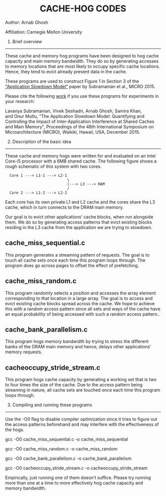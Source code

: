 <center> <h1>CACHE-HOG CODES</h1> </center>


Author: Arnab Ghosh 

Affiliation: Carnegie Mellon University

1. Brief overview
------------------

These cache and memory hog programs have been designed to hog cache capacity and main memory bandwidth. They do so by generating accesses to memory locations that are most likely to occupy specific cache locations. Hence, they tend to evict already present data in the cache.

These programs are used to construct Figure 1 in Section 3 of the ["Application Slowdown Model"](https://users.ece.cmu.edu/~omutlu/pub/application-slowdown-model_micro15.pdf) paper by Subramanian et al., MICRO 2015.  

Please cite the following [work](https://users.ece.cmu.edu/~omutlu/pub/application-slowdown-model_micro15.pdf) if you use these programs for experiments in your research:

Lavanya Subramanian, Vivek Seshadri, Arnab Ghosh, Samira Khan, and Onur Mutlu, "The Application Slowdown Model: Quantifying and Controlling the Impact of Inter-Application Interference at Shared Caches and Main Memory", Proceedings of the 48th International Symposium on Microarchitecture (MICRO), Waikiki, Hawaii, USA, December 2015.


2. Description of the basic idea
----------------

These cache and memory hogs were written for and evaluated on an Intel Core-i5 processor with a 6MB shared cache. The following figure shows a rough schematic of this system with two cores.



      Core 1 ---> L1-1 ---> L2-1
                                \
                                |---> L3 ---> RAM
                                /
      Core 2 ---> L1-2 ---> L2-2


Each core has its own private L1 and L2 cache and the cores share the L3 cache, which in turn connects to the DRAM main memory.

Our goal is to evict other applications’ cache blocks, when run alongside them. We do so by generating access patterns that evict existing blocks residing in the L3 cache from the application we are trying to slowdown. 




cache_miss_sequential.c
-----------------------
This program generates a streaming pattern of requests. The goal is to touch all cache sets once each time this program loops through. The program does go across pages to offset the effect of prefetching.


cache_miss_random.c
-------------------

This program randomly selects a position and accesses the array element corresponding to that location in a large array. The goal is to access and evict existing cache blocks spread across the cache. We hope to achieve this with a random access pattern since all sets and ways of the cache have an equal probability of being accessed with such a random access pattern..


cache_bank_parallelism.c
------------------------

This program hogs memory bandwidth by trying to stress the different banks of the DRAM main memory and hence, delays other applications’ memory requests. 


cacheoccupy_stride_stream.c
---------------------------

This program hogs cache capacity by generating a working set that is two to four times the size of the cache. Due to the access pattern being streaming in nature, all cache sets are touched once each time this program loops through. 

3. Compiling and running these programs
-------------------------------------------

Use the -O0 flag to disable compiler optimization since it tries to figure out the access patterns beforehand and may interfere with the effectiveness of the hogs.

gcc -O0 cache_miss_sequential.c -o cache_miss_sequential

gcc -O0 cache_miss_random.c -o cache_miss_random

gcc -O0 cache_bank_parallelism.c -o cache_bank_parallelism

gcc -O0 cacheoccupy_stride_stream.c -o cacheoccupy_stride_stream

Empirically, just running one of them doesn't suffice. Please try running more than one at a time to more effectively hog cache capacity and memory bandwidth.


